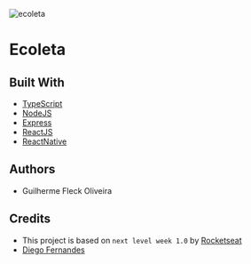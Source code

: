 ![ecoleta](https://repository-images.githubusercontent.com/268631744/1290fa80-a433-11ea-94ca-801eb3191cbb)
# Ecoleta

## Built With

* [TypeScript](https://www.typescriptlang.org/)
* [NodeJS](https://nodejs.org/en/)
* [Express](https://expressjs.com/)
* [ReactJS](https://reactjs.org/)
* [ReactNative](https://reactnative.dev/)

## Authors

* Guilherme Fleck Oliveira

## Credits

* This project is based on `next level week 1.0` by [Rocketseat](https://rocketseat.com.br/)
* [Diego Fernandes](https://github.com/diego3g)
